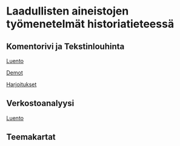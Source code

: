 # Laadullisten aineistojen työmenetelmät historiatieteessä

## Komentorivi ja Tekstinlouhinta

[Luento](./13-komentorivi/13-komentorivi.md)

[Demot](./13-komentorivi/demot.md)

[Harjoitukset](./13-komentorivi/harjoitukset.md)

## Verkostoanalyysi

[Luento](./14-verkostoanalyysi/14-verkostoanalyysi.md)

## Teemakartat
